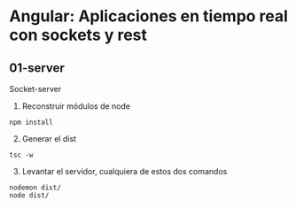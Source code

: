 # Angular: Aplicaciones en tiempo real con sockets y rest

## 01-server
Socket-server

1. Reconstruir módulos de node
```
npm install
```

2. Generar el dist
```
tsc -w
```

3. Levantar el servidor, cualquiera de estos dos comandos
```
nodemon dist/
node dist/
```